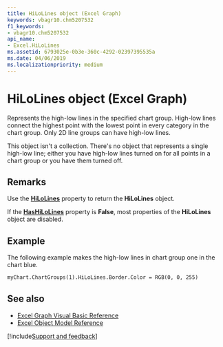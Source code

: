 ```yaml
---
title: HiLoLines object (Excel Graph)
keywords: vbagr10.chm5207532
f1_keywords:
- vbagr10.chm5207532
api_name:
- Excel.HiLoLines
ms.assetid: 6793025e-0b3e-360c-4292-02397395535a
ms.date: 04/06/2019
ms.localizationpriority: medium
---
```



# HiLoLines object (Excel Graph)

Represents the high-low lines in the specified chart group. High-low lines connect the highest point with the lowest point in every category in the chart group. Only 2D line groups can have high-low lines. 

This object isn't a collection. There's no object that represents a single high-low line; either you have high-low lines turned on for all points in a chart group or you have them turned off.


## Remarks

Use the **[HiLoLines](excel.hilolines-graph-property.md)** property to return the **HiLoLines** object. 

If the **[HasHiLoLines](Excel.HasHiLoLines.md)** property is **False**, most properties of the **HiLoLines** object are disabled.


## Example

The following example makes the high-low lines in chart group one in the chart blue.

```vb
myChart.ChartGroups(1).HiLoLines.Border.Color = RGB(0, 0, 255)
```


## See also

- [Excel Graph Visual Basic Reference](overview/excel/graph-visual-basic-reference.md)
- [Excel Object Model Reference](overview/excel/object-model.md)

[!include[Support and feedback](~/includes/feedback-boilerplate.md)]